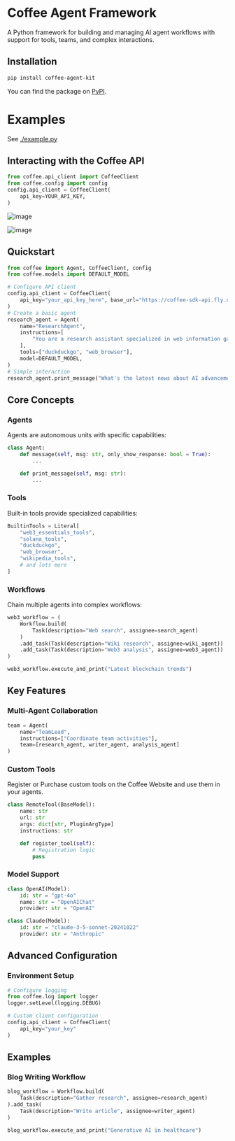 # Coffee Agent Framework

A Python framework for building and managing AI agent workflows with support for tools, teams, and complex interactions.

## Installation

```sh
pip install coffee-agent-kit
```

You can find the package on [PyPI](https://pypi.org/project/coffee-agent-kit/0.1.0/).

# Examples

See [./example.py](example.py)

## Interacting with the Coffee API

```python
from coffee.api_client import CoffeeClient
from coffee.config import config
config.api_client = CoffeeClient(
    api_key=YOUR_API_KEY,
)
```

![image](https://github.com/user-attachments/assets/9f825237-3805-4ab1-93af-76b1566c1cfc)

![image](https://github.com/user-attachments/assets/3adf7e12-fbea-40f4-8704-a9b24012220b)

## Quickstart

```python
from coffee import Agent, CoffeeClient, config
from coffee.models import DEFAULT_MODEL

# Configure API client
config.api_client = CoffeeClient(
    api_key="your_api_key_here", base_url="https://coffee-sdk-api.fly.dev"
)
# Create a basic agent
research_agent = Agent(
    name="ResearchAgent",
    instructions=[
        "You are a research assistant specialized in web information gathering"
    ],
    tools=["duckduckgo", "web_browser"],
    model=DEFAULT_MODEL,
)
# Simple interaction
research_agent.print_message("What's the latest news about AI advancements?")

```

## Core Concepts

### Agents

Agents are autonomous units with specific capabilities:

```python
class Agent:
    def message(self, msg: str, only_show_response: bool = True):
        ...

    def print_message(self, msg: str):
        ...
```

### Tools

Built-in tools provide specialized capabilities:

```python
BuiltinTools = Literal[
    "web3_essentials_tools",
    "solana_tools",
    "duckduckgo",
    "web_browser",
    "wikipedia_tools",
    # and lots more
]
```

### Workflows

Chain multiple agents into complex workflows:

```python
web3_workflow = (
    Workflow.build(
        Task(description="Web search", assignee=search_agent)
    )
    .add_task(Task(description="Wiki research", assignee=wiki_agent))
    .add_task(Task(description="Web3 analysis", assignee=web3_agent))
)

web3_workflow.execute_and_print("Latest blockchain trends")
```

## Key Features

### Multi-Agent Collaboration

```python
team = Agent(
    name="TeamLead",
    instructions=["Coordinate team activities"],
    team=[research_agent, writer_agent, analysis_agent]
)
```

### Custom Tools

Register or Purchase custom tools on the Coffee Website and use them in your agents.

```python
class RemoteTool(BaseModel):
    name: str
    url: str
    args: dict[str, PluginArgType]
    instructions: str

    def register_tool(self):
        # Registration logic
        pass
```

### Model Support

```python
class OpenAI(Model):
    id: str = "gpt-4o"
    name: str = "OpenAIChat"
    provider: str = "OpenAI"

class Claude(Model):
    id: str = "claude-3-5-sonnet-20241022"
    provider: str = "Anthropic"
```

## Advanced Configuration

### Environment Setup

```python
# Configure logging
from coffee.log import logger
logger.setLevel(logging.DEBUG)

# Custom client configuration
config.api_client = CoffeeClient(
    api_key="your_key"
)
```

## Examples

### Blog Writing Workflow

```python
blog_workflow = Workflow.build(
    Task(description="Gather research", assignee=research_agent)
).add_task(
    Task(description="Write article", assignee=writer_agent)
)

blog_workflow.execute_and_print("Generative AI in healthcare")
```
